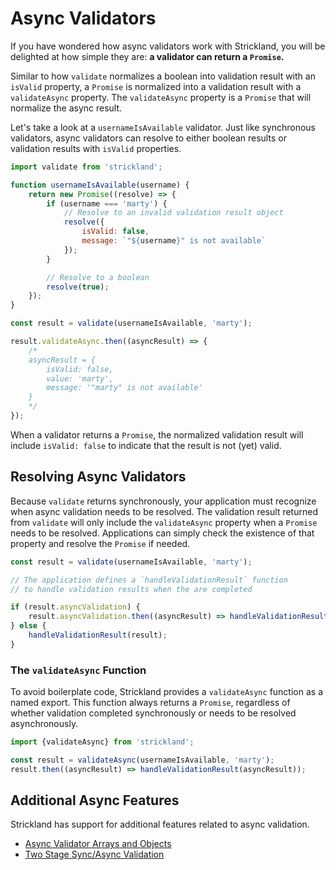 # Async Validators

If you have wondered how async validators work with Strickland, you will be delighted at how simple they are: **a validator can return a `Promise`.**

Similar to how `validate` normalizes a boolean into validation result with an `isValid` property, a `Promise` is normalized into a validation result with a `validateAsync` property. The `validateAsync` property is a `Promise` that will normalize the async result.

Let's take a look at a `usernameIsAvailable` validator. Just like synchronous validators, async validators can resolve to either boolean results or validation results with `isValid` properties.

``` jsx
import validate from 'strickland';

function usernameIsAvailable(username) {
    return new Promise((resolve) => {
        if (username === 'marty') {
            // Resolve to an invalid validation result object
            resolve({
                isValid: false,
                message: `"${username}" is not available`
            });
        }

        // Resolve to a boolean
        resolve(true);
    });
}

const result = validate(usernameIsAvailable, 'marty');

result.validateAsync.then((asyncResult) => {
    /*
    asyncResult = {
        isValid: false,
        value: 'marty',
        message: '"marty" is not available'
    }
    */
});
```

When a validator returns a `Promise`, the normalized validation result will include `isValid: false` to indicate that the result is not (yet) valid.

## Resolving Async Validators

Because `validate` returns synchronously, your application must recognize when async validation needs to be resolved. The validation result returned from `validate` will only include the `validateAsync` property when a `Promise` needs to be resolved. Applications can simply check the existence of that property and resolve the `Promise` if needed.

``` jsx
const result = validate(usernameIsAvailable, 'marty');

// The application defines a `handleValidationResult` function
// to handle validation results when the are completed

if (result.asyncValidation) {
    result.asyncValidation.then((asyncResult) => handleValidationResult(asyncResult));
} else {
    handleValidationResult(result);
}
```

### The `validateAsync` Function

To avoid boilerplate code, Strickland provides a `validateAsync` function as a named export. This function always returns a `Promise`, regardless of whether validation completed synchronously or needs to be resolved asynchronously.

``` jsx
import {validateAsync} from 'strickland';

const result = validateAsync(usernameIsAvailable, 'marty');
result.then((asyncResult) => handleValidationResult(asyncResult));
```

## Additional Async Features

Strickland has support for additional features related to async validation.

* [Async Validator Arrays and Objects](ValidatorArraysAndObjects.md)
* [Two Stage Sync/Async Validation](TwoStageValidation.md)
